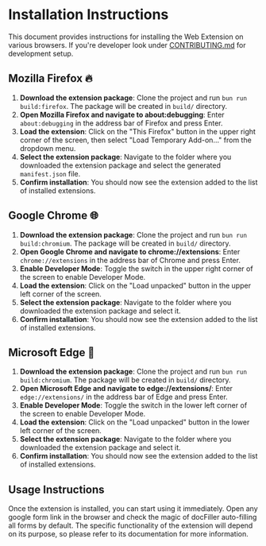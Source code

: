 # Installation Instructions

This document provides instructions for installing the Web Extension on various browsers. If you're developer look under [CONTRIBUTING.md](./CONTRIBUTING.md) for development setup.

## Mozilla Firefox 🔥

1. **Download the extension package**: Clone the project and run `bun run build:firefox`. The package will be created in `build/` directory.
2. **Open Mozilla Firefox and navigate to about:debugging**: Enter `about:debugging` in the address bar of Firefox and press Enter.
3. **Load the extension**: Click on the "This Firefox" button in the upper right corner of the screen, then select "Load Temporary Add-on..." from the dropdown menu.
4. **Select the extension package**: Navigate to the folder where you downloaded the extension package and select the generated `manifest.json` file.
5. **Confirm installation**: You should now see the extension added to the list of installed extensions.

## Google Chrome 🌐

1. **Download the extension package**: Clone the project and run `bun run build:chromium`. The package will be created in `build/` directory.
2. **Open Google Chrome and navigate to chrome://extensions**: Enter `chrome://extensions` in the address bar of Chrome and press Enter.
3. **Enable Developer Mode**: Toggle the switch in the upper right corner of the screen to enable Developer Mode.
4. **Load the extension**: Click on the "Load unpacked" button in the upper left corner of the screen.
5. **Select the extension package**: Navigate to the folder where you downloaded the extension package and select it.
6. **Confirm installation**: You should now see the extension added to the list of installed extensions.

## Microsoft Edge 🌊

1. **Download the extension package**: Clone the project and run `bun run build:chromium`. The package will be created in `build/` directory.
2. **Open Microsoft Edge and navigate to edge://extensions/**: Enter `edge://extensions/` in the address bar of Edge and press Enter.
3. **Enable Developer Mode**: Toggle the switch in the lower left corner of the screen to enable Developer Mode.
4. **Load the extension**: Click on the "Load unpacked" button in the lower left corner of the screen.
5. **Select the extension package**: Navigate to the folder where you downloaded the extension package and select it.
6. **Confirm installation**: You should now see the extension added to the list of installed extensions.

## Usage Instructions

Once the extension is installed, you can start using it immediately. Open any google form link in the browser and check the magic of docFiller auto-filling all forms by default. The specific functionality of the extension will depend on its purpose, so please refer to its documentation for more information.
